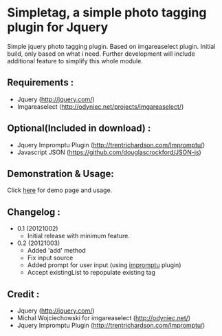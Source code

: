 Simpletag, a simple photo tagging plugin for Jquery
===================================================

Simple jquery photo tagging plugin. Based on imgareaselect plugin. Initial build, only based on what i need. Further development will include additional feature to simplify this whole module.

<h2>Requirements :</h2>
<ul>
  <li>Jquery (<a href="http://jquery.com/" target="_blank">http://jquery.com/</a>)</li>
  <li>Imgareaselect (<a href="http://odyniec.net/projects/imgareaselect/" target="_blank">http://odyniec.net/projects/imgareaselect/</a>)</li>
</ul>

<h2>Optional(Included in download) :</h2>
<ul>
	 <li>Jquery Impromptu Plugin (<a href="http://trentrichardson.com/Impromptu/" target="_blank">http://trentrichardson.com/Impromptu/</a>)</li>
	 <li>Javascript JSON (<a href="https://github.com/douglascrockford/JSON-js" target="_blank">https://github.com/douglascrockford/JSON-js</a>)</li>
</ul>

<h2>Demonstration & Usage:</h2>
Click <a href="http://petalyaa.github.com/simpletag" target="_blank">here</a> for demo page and usage.

<h2>Changelog :</h2>
<ul>
  <li>0.1 (20121002)
    <ul>
      <li>Initial release with minimum feature.</li>
    </ul>
  </li>
  <li>0.2 (20121003)
  	<ul>
  		<li>Added 'add' method</li>
  		<li>Fix input source</li>
  		<li>Added prompt for user input (using <a href="http://trentrichardson.com/Impromptu/" target="_blank">impromptu</a> plugin)</li>
  		<li>Accept existingList to repopulate existing tag</li>
  	</ul>
  </li>
</ul>

<h2>Credit :</h2>
<ul>
  <li>Jquery (<a href="http://jquery.com/" target="_blank">http://jquery.com/</a>)</li>
  <li>Michal Wojciechowski for imgareaselect (<a href="http://odyniec.net/" target="_blank">http://odyniec.net/</a>)</li>
  <li>Jquery Impromptu Plugin (<a href="http://trentrichardson.com/Impromptu/" target="_blank">http://trentrichardson.com/Impromptu/</a>)</li>
</ul>